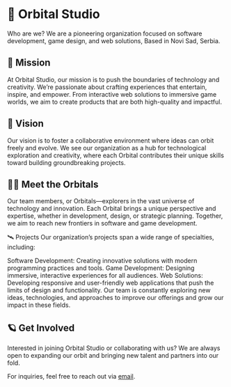 # 🌌 Orbital Studio

Who are we? We are a pioneering organization focused on software development, game design, and web solutions, Based in Novi Sad, Serbia.

## 🚀 Mission
At Orbital Studio, our mission is to push the boundaries of technology and creativity. We’re passionate about crafting experiences that entertain, inspire, and empower. From interactive web solutions to immersive game worlds, we aim to create products that are both high-quality and impactful.

## 🌠 Vision
Our vision is to foster a collaborative environment where ideas can orbit freely and evolve. We see our organization as a hub for technological exploration and creativity, where each Orbital contributes their unique skills toward building groundbreaking projects.

## 👩‍🚀 Meet the Orbitals
Our team members, or Orbitals—explorers in the vast universe of technology and innovation. Each Orbital brings a unique perspective and expertise, whether in development, design, or strategic planning. Together, we aim to reach new frontiers in software and game development.

🛰️ Projects
Our organization’s projects span a wide range of specialties, including:

Software Development: Creating innovative solutions with modern programming practices and tools.
Game Development: Designing immersive, interactive experiences for all audiences.
Web Solutions: Developing responsive and user-friendly web applications that push the limits of design and functionality.
Our team is constantly exploring new ideas, technologies, and approaches to improve our offerings and grow our impact in these fields.

## 🪐 Get Involved
Interested in joining Orbital Studio or collaborating with us? We are always open to expanding our orbit and bringing new talent and partners into our fold.

For inquiries, feel free to reach out via [email](mailto:info@orbital-studio.dev).

